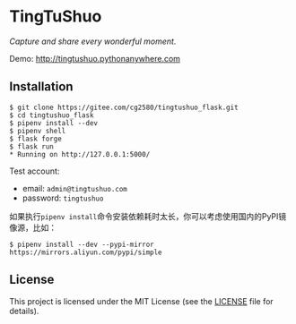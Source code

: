 # TingTuShuo

*Capture and share every wonderful moment.*

Demo: http://tingtushuo.pythonanywhere.com

## Installation

```
$ git clone https://gitee.com/cg2580/tingtushuo_flask.git
$ cd tingtushuo_flask
$ pipenv install --dev
$ pipenv shell
$ flask forge
$ flask run
* Running on http://127.0.0.1:5000/
```
Test account:
* email: `admin@tingtushuo.com`
* password: `tingtushuo`


如果执行`pipenv install`命令安装依赖耗时太长，你可以考虑使用国内的PyPI镜像源，比如：
```
$ pipenv install --dev --pypi-mirror https://mirrors.aliyun.com/pypi/simple
```

## License

This project is licensed under the MIT License (see the
[LICENSE](LICENSE) file for details).
